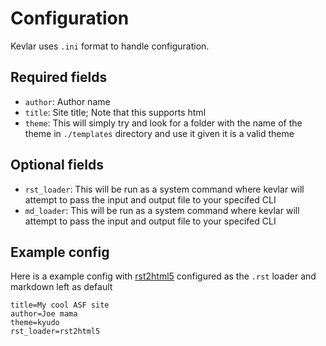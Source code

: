 # Configuration

Kevlar uses `.ini` format to handle configuration. 

## Required fields 

- `author`: Author name
- `title`: Site title; Note that this supports html
- `theme`: This will simply try and look for a folder with the name of the theme in `./templates` directory and use it given it is a valid theme

## Optional fields 

- `rst_loader`: This will be run as a system command where kevlar will attempt to pass the input and output file to your specifed CLI
- `md_loader`:  This will be run as a system command where kevlar will attempt to pass the input and output file to your specifed CLI

## Example config

Here is a example config with [rst2html5](https://pypi.org/project/rst2html5/) configured as the `.rst` loader and markdown left as default

```
title=My cool ASF site
author=Joe mama
theme=kyudo
rst_loader=rst2html5
```
